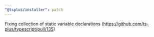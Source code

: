 ```yaml
---
"@tsplus/installer": patch
---
```


Fixing collection of static variable declarations (https://github.com/ts-plus/typescript/pull/135)
